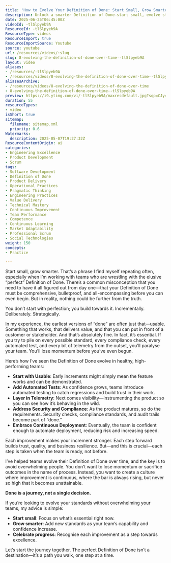 ```yaml
---
title: 'How to Evolve Your Definition of Done: Start Small, Grow Smarter, and Build Lasting Momentum'
description: Unlock a smarter Definition of Done—start small, evolve standards, and build team momentum without overwhelm. Discover how progress drives excellence.
date: 2025-06-25T06:45:00Z
videoId: -tlSlpyeb9A
ResourceId: -tlSlpyeb9A
ResourceType: videos
ResourceImport: true
ResourceImportSource: Youtube
source: youtube
url: /resources/videos/:slug
slug: 8-evolving-the-definition-of-done-over-time--tlSlpyeb9A
layout: video
aliases:
- /resources/-tlSlpyeb9A
- /resources/videos/8-evolving-the-definition-of-done-over-time--tlSlpyeb9A
aliasesArchive:
- /resources/videos/8-evolving-the-definition-of-done-over-time
- 8-evolving-the-definition-of-done-over-time--tlSlpyeb9A
preview: https://i9.ytimg.com/vi/-tlSlpyeb9A/maxresdefault.jpg?sqp=CJy47sAG&rs=AOn4CLDVlokmV4qRCVie6V8-tGPsWcPsGA
duration: 55
resourceTypes:
- video
isShort: true
sitemap:
  filename: sitemap.xml
  priority: 0.6
Watermarks:
  description: 2025-05-07T19:27:32Z
ResourceContentOrigin: ai
categories:
- Engineering Excellence
- Product Development
- Scrum
tags:
- Software Development
- Definition of Done
- Product Delivery
- Operational Practices
- Pragmatic Thinking
- Engineering Practices
- Value Delivery
- Technical Mastery
- Continuous Improvement
- Team Performance
- Competence
- Continuous Learning
- Market Adaptability
- Professional Scrum
- Social Technologies
weight: 150
concepts:
- Practice

---
```

Start small, grow smarter. That’s a phrase I find myself repeating often, especially when I’m working with teams who are wrestling with the elusive “perfect” Definition of Done. There’s a common misconception that you need to have it all figured out from day one—that your Definition of Done must be comprehensive, bulletproof, and all-encompassing before you can even begin. But in reality, nothing could be further from the truth.

You don’t start with perfection; you build towards it. Incrementally. Deliberately. Strategically.

In my experience, the earliest versions of “done” are often just that—usable. Something that works, that delivers value, and that you can put in front of a customer or stakeholder. And that’s absolutely fine. In fact, it’s essential. If you try to pile on every possible standard, every compliance check, every automated test, and every bit of telemetry from the outset, you’ll paralyse your team. You’ll lose momentum before you’ve even begun.

Here’s how I’ve seen the Definition of Done evolve in healthy, high-performing teams:

- **Start with Usable**: Early increments might simply mean the feature works and can be demonstrated.
- **Add Automated Tests**: As confidence grows, teams introduce automated testing to catch regressions and build trust in their work.
- **Layer in Telemetry**: Next comes visibility—instrumenting the product so you can see how it’s behaving in the wild.
- **Address Security and Compliance**: As the product matures, so do the requirements. Security checks, compliance standards, and audit trails become part of “done.”
- **Embrace Continuous Deployment**: Eventually, the team is confident enough to automate deployment, reducing risk and increasing speed.

Each improvement makes your increment stronger. Each step forward builds trust, quality, and business resilience. But—and this is crucial—each step is taken when the team is ready, not before.

I’ve helped teams evolve their Definition of Done over time, and the key is to avoid overwhelming people. You don’t want to lose momentum or sacrifice outcomes in the name of process. Instead, you want to create a culture where improvement is continuous, where the bar is always rising, but never so high that it becomes unattainable.

**Done is a journey, not a single decision.**

If you’re looking to evolve your standards without overwhelming your teams, my advice is simple:

- **Start small**: Focus on what’s essential right now.
- **Grow smarter**: Add new standards as your team’s capability and confidence increase.
- **Celebrate progress**: Recognise each improvement as a step towards excellence.

Let’s start the journey together. The perfect Definition of Done isn’t a destination—it’s a path you walk, one step at a time.

